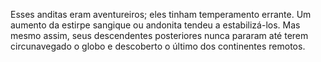 ﻿Esses anditas eram aventureiros; eles tinham temperamento errante. Um aumento da estirpe sangique ou andonita tendeu a estabilizá-los. Mas mesmo assim, seus descendentes posteriores nunca pararam até terem circunavegado o globo e descoberto o último dos continentes remotos.